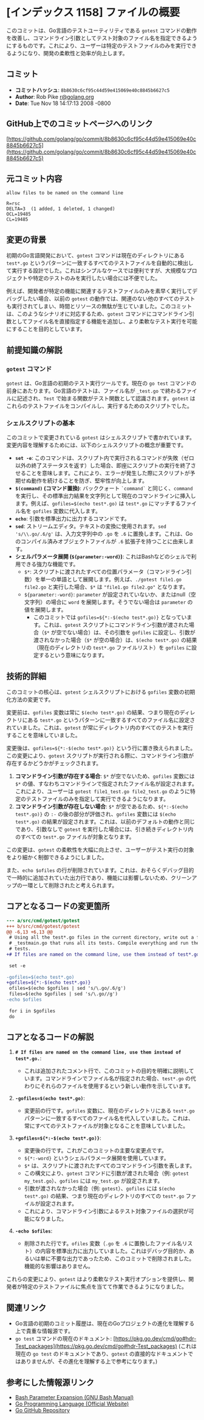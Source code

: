 # [インデックス 1158] ファイルの概要

このコミットは、Go言語のテストユーティリティである `gotest` コマンドの動作を改善し、コマンドライン引数としてテスト対象のファイル名を指定できるようにするものです。これにより、ユーザーは特定のテストファイルのみを実行できるようになり、開発の柔軟性と効率が向上します。

## コミット

- **コミットハッシュ**: `8b8630c6cf95c44d59e415069e40c8845b6627c5`
- **Author**: Rob Pike <r@golang.org>
- **Date**: Tue Nov 18 14:17:13 2008 -0800

## GitHub上でのコミットページへのリンク

[https://github.com/golang/go/commit/8b8630c6cf95c44d59e415069e40c8845b6627c5](https://github.com/golang/go/commit/8b8630c6cf95c44d59e415069e40c8845b6627c5)

## 元コミット内容

```
allow files to be named on the command line

R=rsc
DELTA=3  (1 added, 1 deleted, 1 changed)
OCL=19485
CL=19485
```

## 変更の背景

初期のGo言語開発において、`gotest` コマンドは現在のディレクトリにある `test*.go` というパターンに一致するすべてのテストファイルを自動的に検出して実行する設計でした。これはシンプルなケースでは便利ですが、大規模なプロジェクトや特定のテストのみを実行したい場合には不便でした。

例えば、開発者が特定の機能に関連するテストファイルのみを素早く実行してデバッグしたい場合、以前の `gotest` の動作では、関連のない他のすべてのテストも実行されてしまい、時間とリソースの無駄が生じていました。このコミットは、このようなシナリオに対応するため、`gotest` コマンドにコマンドライン引数としてファイル名を直接指定する機能を追加し、より柔軟なテスト実行を可能にすることを目的としています。

## 前提知識の解説

### `gotest` コマンド

`gotest` は、Go言語の初期のテスト実行ツールです。現在の `go test` コマンドの前身にあたります。Go言語のテストは、ファイル名が `_test.go` で終わるファイルに記述され、`Test` で始まる関数がテスト関数として認識されます。`gotest` はこれらのテストファイルをコンパイルし、実行するためのスクリプトでした。

### シェルスクリプトの基本

このコミットで変更されている `gotest` はシェルスクリプトで書かれています。変更内容を理解するためには、以下のシェルスクリプトの概念が重要です。

*   **`set -e`**: このコマンドは、スクリプト内で実行されるコマンドが失敗（ゼロ以外の終了ステータスを返す）した場合、即座にスクリプトの実行を終了させることを意味します。これにより、エラーが発生した際にスクリプトが予期せぬ動作を続けることを防ぎ、堅牢性が向上します。
*   **`$(command)` (コマンド置換)**: バッククォート `` `command` `` と同じく、`command` を実行し、その標準出力結果を文字列として現在のコマンドラインに挿入します。例えば、`gofiles=$(echo test*.go)` は `test*.go` にマッチするファイル名を `gofiles` 変数に代入します。
*   **`echo`**: 引数を標準出力に出力するコマンドです。
*   **`sed`**: ストリームエディタ。テキストの変換に使用されます。`sed 's/\\.go/.6/g'` は、入力文字列中の `.go` を `.6` に置換します。これは、Goのコンパイル済みオブジェクトファイルが `.6` 拡張子を持つことに由来します。
*   **シェルパラメータ展開 (`${parameter:-word}`)**: これはBashなどのシェルで利用できる強力な機能です。
    *   `$*`: スクリプトに渡されたすべての位置パラメータ（コマンドライン引数）を単一の単語として展開します。例えば、`./gotest file1.go file2.go` と実行した場合、`$*` は `"file1.go file2.go"` となります。
    *   `${parameter:-word}`: `parameter` が設定されていないか、またはnull（空文字列）の場合に `word` を展開します。そうでない場合は `parameter` の値を展開します。
        *   このコミットでは `gofiles=${*:-$(echo test*.go)}` となっています。これは、`gotest` スクリプトにコマンドライン引数が渡された場合（`$*` が空でない場合）は、その引数を `gofiles` に設定し、引数が渡されなかった場合（`$*` が空の場合）は、`$(echo test*.go)` の結果（現在のディレクトリの `test*.go` ファイルリスト）を `gofiles` に設定するという意味になります。

## 技術的詳細

このコミットの核心は、`gotest` シェルスクリプトにおける `gofiles` 変数の初期化方法の変更です。

変更前は、`gofiles` 変数は常に `$(echo test*.go)` の結果、つまり現在のディレクトリにある `test*.go` というパターンに一致するすべてのファイル名に設定されていました。これは、`gotest` が常にディレクトリ内のすべてのテストを実行することを意味していました。

変更後は、`gofiles=${*:-$(echo test*.go)}` という行に置き換えられました。この変更により、`gotest` スクリプトが実行される際に、コマンドライン引数が存在するかどうかがチェックされます。

1.  **コマンドライン引数が存在する場合**: `$*` が空でないため、`gofiles` 変数には `$*` の値、すなわちコマンドラインで指定されたファイル名が設定されます。これにより、ユーザーは `gotest file1_test.go file2_test.go` のように特定のテストファイルのみを指定して実行できるようになります。
2.  **コマンドライン引数が存在しない場合**: `$*` が空であるため、`${*:-$(echo test*.go)}` の `:-` の後の部分が評価され、`gofiles` 変数には `$(echo test*.go)` の結果が設定されます。これは、以前のデフォルトの動作と同じであり、引数なしで `gotest` を実行した場合には、引き続きディレクトリ内のすべての `test*.go` ファイルが対象となります。

この変更は、`gotest` の柔軟性を大幅に向上させ、ユーザーがテスト実行の対象をより細かく制御できるようにしました。

また、`echo $ofiles` の行が削除されています。これは、おそらくデバッグ目的で一時的に追加されていた出力行であり、機能には影響しないため、クリーンアップの一環として削除されたと考えられます。

## コアとなるコードの変更箇所

```diff
--- a/src/cmd/gotest/gotest
+++ b/src/cmd/gotest/gotest
@@ -6,13 +6,13 @@
 # Using all the test*.go files in the current directory, write out a file
 # _testmain.go that runs all its tests. Compile everything and run the
 # tests.
+# If files are named on the command line, use them instead of test*.go.
  
 set -e
  
-gofiles=$(echo test*.go)
+gofiles=${*:-$(echo test*.go)}
 ofiles=$(echo $gofiles | sed 's/\.go/.6/g')
 files=$(echo $gofiles | sed 's/\.go//g')
-echo $ofiles
  
 for i in $gofiles
 do
```

## コアとなるコードの解説

1.  **`# If files are named on the command line, use them instead of test*.go.`**:
    *   これは追加されたコメント行で、このコミットの目的を明確に説明しています。コマンドラインでファイル名が指定された場合、`test*.go` の代わりにそれらのファイルを使用するという新しい動作を示しています。

2.  **`-gofiles=$(echo test*.go)`**:
    *   変更前の行です。`gofiles` 変数に、現在のディレクトリにある `test*.go` パターンに一致するすべてのファイル名を代入していました。これは、常にすべてのテストファイルが対象となることを意味していました。

3.  **`+gofiles=${*:-$(echo test*.go)}`**:
    *   変更後の行です。これがこのコミットの主要な変更点です。
    *   `${*:-word}` というシェルパラメータ展開を使用しています。
    *   `$*` は、スクリプトに渡されたすべてのコマンドライン引数を表します。
    *   この構文により、`gotest` コマンドに引数が渡された場合（例: `gotest my_test.go`）、`gofiles` には `my_test.go` が設定されます。
    *   引数が渡されなかった場合（例: `gotest`）、`gofiles` には `$(echo test*.go)` の結果、つまり現在のディレクトリのすべての `test*.go` ファイルが設定されます。
    *   これにより、コマンドライン引数によるテスト対象ファイルの選択が可能になりました。

4.  **`-echo $ofiles`**:
    *   削除された行です。`ofiles` 変数（`.go` を `.6` に置換したファイル名リスト）の内容を標準出力に出力していました。これはデバッグ目的か、あるいは単に不要な出力であったため、このコミットで削除されました。機能的な影響はありません。

これらの変更により、`gotest` はより柔軟なテスト実行オプションを提供し、開発者が特定のテストファイルに焦点を当てて作業できるようになりました。

## 関連リンク

*   Go言語の初期のコミット履歴は、現在のGoプロジェクトの進化を理解する上で貴重な情報源です。
*   `go test` コマンドの現在のドキュメント: [https://pkg.go.dev/cmd/go#hdr-Test_packages](https://pkg.go.dev/cmd/go#hdr-Test_packages) (これは現在の `go test` のドキュメントであり、`gotest` の直接的なドキュメントではありませんが、その進化を理解する上で参考になります。)

## 参考にした情報源リンク

*   [Bash Parameter Expansion (GNU Bash Manual)](https://www.gnu.org/software/bash/manual/bash.html#Shell-Parameter-Expansion)
*   [Go Programming Language (Official Website)](https://go.dev/)
*   [Go GitHub Repository](https://github.com/golang/go)
